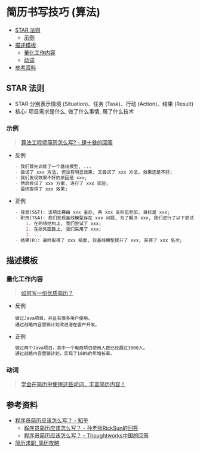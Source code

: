 简历书写技巧 (算法)
===
<!--START_SECTION:badge-->
<!--END_SECTION:badge-->
<!--info
top: false
hidden: true
-->

<!-- TOC -->
- [STAR 法则](#star-法则)
    - [示例](#示例)
- [描述模板](#描述模板)
    - [量化工作内容](#量化工作内容)
    - [动词](#动词)
- [参考资料](#参考资料)
<!-- TOC -->

## STAR 法则
- STAR 分别表示情境 (Situation)、任务 (Task)、行动 (Action)、结果 (Result)
- 核心: 项目需求是什么, 做了什么事情, 用了什么技术

### 示例
> [算法工程师简历怎么写? - 肆十叄的回答](https://www.zhihu.com/question/394708188/answer/2151149397)
- 反例
    ```markdown
    - 我们首先训练了一个基线模型, ...
    - 尝试了 xxx 方法, 但没有明显效果; 又尝试了 xxx 方法, 效果还是不好;
    - 我们发现效果不好的原因是 xxx;
    - 然后尝试了 xxx 方案, 进行了 xxx 实验;
    - 最终取得了 xxx 效果;
    ```
- 正例
    ```markdown
    - 背景(S&T): 该项比赛由 xxx 主办, 共 xxx 支队伍参加, 目标是 xxx;
    - 职责(T&A): 我们发现基线模型存在 xxx 问题, 为了解决 xxx, 我们进行了以下尝试:
        1. 在网络结构上, 我们尝试了 xxx; 
        2. 在损失函数上, 我们采用了 xxx; 
        3. ...
    - 结果(R): 最终取得了 xxx 精度, 较基线模型提升了 xxx, 获得了 xxx 名次;
    ```

## 描述模板

### 量化工作内容
> [如何写一份优质简历？](https://www.polebrief.com/skill/detail/1267476277542539266)
- 反例
    ```
    做过Java项目，并且有很多用户使用。
    通过战略内容营销计划改进潜在客户开发。
    ```
- 正例
    ```txt
    做过两个Java项目，其中一个电商项目使用人数已经超过3000人。
    通过战略内容营销计划，实现了180%的年增长率。
    ``` 

### 动词
> [学会在简历中使用这些动词，丰富简历内容！](https://www.polebrief.com/skill/detail/1202844785066905600)

## 参考资料
- [程序员简历应该怎么写？ - 知乎](https://www.zhihu.com/question/25002833)
    - [程序员简历应该怎么写？ - 孙老师RickSun的回答](https://www.zhihu.com/question/25002833/answer/235488894)
    - [程序员简历应该怎么写？ - Thoughtworks中国的回答](https://www.zhihu.com/question/25002833/answer/158108028)
- [简历求职_简历攻略](https://www.polebrief.com/skill)
